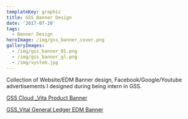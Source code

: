 ```yaml
---
templateKey: graphic
title: GSS Banner Design
date: '2017-07-20'
tags:
  - Banner Design
heroImage: /img/gss_banner_cover.png
galleryImages:
  - /img/gss_banner_01.png
  - /img/gss_banner_gl.png
  - /img/system.jpg
---
```

Collection of Website/EDM Banner design, Facebook/Google/Youtube advertisements I designed during being intern in GSS.

[GSS Cloud _Vita Product Banner](https://www.gsscloud.com/tw/gss-cloud?server=1)

[GSS_Vital General Ledger EDM Banner](https://www.gsscloud.com/tw/gl-special-price)
